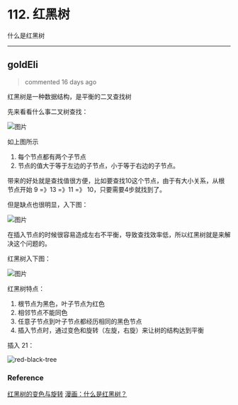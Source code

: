 
 # 112. 红黑树 
 什么是红黑树 
 ***
## goldEli 
 > commented 16 days ago 

红黑树是一种数据结构，是平衡的二叉查找树

先来看看什么事二叉树查找：

![图片](https://user-images.githubusercontent.com/18217162/72330533-a450d300-36f1-11ea-94fe-0a4e054bc20f.png)

如上图所示

1. 每个节点都有两个子节点
2. 节点的值大于等于左边的子节点，小于等于右边的子节点。

带来的好处就是查找值很方便，比如要查找10这个节点，由于有大小关系，从根节点开始 9 =》13 =》11 =》 10，只要需要4步就找到了。

但是缺点也很明显，入下图：

![图片](https://user-images.githubusercontent.com/18217162/72331474-36a5a680-36f3-11ea-8551-3346f1f7dd32.png)

在插入节点的时候很容易造成左右不平衡，导致查找效率低，所以红黑树就是来解决这个问题的。

红黑树入下图：

![图片](https://user-images.githubusercontent.com/18217162/72340997-2ea23280-3704-11ea-8bf2-93a1e37e9c52.png)

红黑树特点：

1. 根节点为黑色，叶子节点为红色
2. 相邻节点不能同色
3. 任意子节点到叶子节点都经历相同的黑色节点
4. 插入节点时，通过变色和旋转（左旋，右旋）来让树的结构达到平衡

插入 21：

![red-black-tree](https://user-images.githubusercontent.com/18217162/72341045-4bd70100-3704-11ea-9663-909aaa6e1cf0.gif)


### Reference

[红黑树的变色与旋转](http://lvshen9.coding.me/2017/11/07/%E7%BA%A2%E9%BB%91%E6%A0%91%E7%9A%84%E5%8F%98%E8%89%B2%E4%B8%8E%E6%97%8B%E8%BD%AC/)
[漫画：什么是红黑树？](https://zhuanlan.zhihu.com/p/31805309)